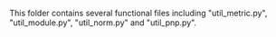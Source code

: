 This folder contains several functional files including "util_metric.py", "util_module.py", "util_norm.py" and "util_pnp.py".
